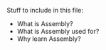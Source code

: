 
Stuff to include in this file:

+ What is Assembly?
+ What is Assembly used for?
+ Why learn Assembly?
